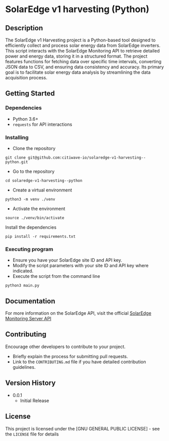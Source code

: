 # SolarEdge v1 harvesting (Python)

## Description
The SolarEdge v1 Harvesting project is a Python-based tool designed to efficiently collect and process solar energy data from SolarEdge inverters.
This script interacts with the SolarEdge Monitoring API to retrieve detailed power and energy data, storing it in a structured format.
The project features functions for fetching data over specific time intervals, converting JSON data to CSV, and ensuring data consistency and accuracy.
Its primary goal is to facilitate solar energy data analysis by streamlining the data acquisition process.

## Getting Started

### Dependencies
- Python 3.6+
- `requests` for API interactions

### Installing
- Clone the repository 
```shell
git clone git@github.com:citiwave-io/solaredge-v1-harvesting--python.git
```
- Go to the repository
```shell
cd solaredge-v1-harvesting--python
```
- Create a virtual environment

```shell
python3 -m venv ./venv
```
- Activate the environment
```shell
source ./venv/bin/activate
```
Install the dependencies
```shell
pip install -r requirements.txt
```

### Executing program
- Ensure you have your SolarEdge site ID and API key.  
- Modify the script parameters with your site ID and API key where indicated.  
- Execute the script from the command line
```shell
python3 main.py
```

## Documentation
For more information on the SolarEdge API, visit the official [SolarEdge Monitoring Server API](https://knowledge-center.solaredge.com/sites/kc/files/se_monitoring_api.pdf)

## Contributing
Encourage other developers to contribute to your project.
- Briefly explain the process for submitting pull requests.
- Link to the `CONTRIBUTING.md` file if you have detailed contribution guidelines.

## Version History
- 0.0.1
    - Initial Release

## License
This project is licensed under the [GNU GENERAL PUBLIC LICENSE] - see the `LICENSE` file for details


